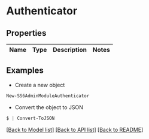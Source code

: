 # Authenticator
## Properties

Name | Type | Description | Notes
------------ | ------------- | ------------- | -------------

## Examples

- Create a new object
```powershell
New-SS6AdminModuleAuthenticator 
```

- Convert the object to JSON
```powershell
$ | Convert-ToJSON
```


[[Back to Model list]](../README.md#documentation-for-models) [[Back to API list]](../README.md#documentation-for-api-endpoints) [[Back to README]](../README.md)

